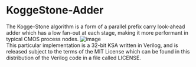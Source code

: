 # KoggeStone-Adder
The Kogge-Stone algorithm is a form of a parallel prefix carry look-ahead adder which has a low fan-out at each stage, making it more performant in typical CMOS process nodes.
![image](https://github.com/salzhang/KoggeStone-Adder/assets/157662799/f4595ff7-d104-4c6b-a133-79d54b91e671)    
This particular implementation is a 32-bit KSA written in Verilog, and is released subject to the terms of the MIT License which can be found in this distribution of the Verilog code in a file called LICENSE.
